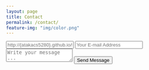```yaml
---
layout: page
title: Contact
permalink: /contact/
feature-img: "img/color.png"
---
```



<form action="https://getsimpleform.com/messages?form_api_token=105d9a6b9fc6117ad8c690b08c870a97" method="post">
  <!-- the redirect_to is optional, the form will redirect to the referrer on submission -->
  <input type='hidden' name='redirect_to' value='full-url/thank-you/' />
  <input type='text' name='name' placeholder='http://{atakacs5280}.github.io/thank-you' />
  <input type='email' name='email' placeholder='Your E-mail Address' />
  <textarea name='message' placeholder='Write your message ...'></textarea>
  <input type='submit' value='Send Message' />
</form>
